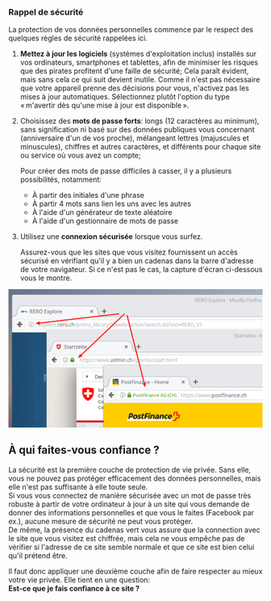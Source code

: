 ### Rappel de sécurité

La protection de vos données personnelles commence par le respect des quelques règles de sécurité rappelées ici.

1. **Mettez à jour les logiciels** (systèmes d'exploitation inclus) installés sur vos ordinateurs, smartphones et tablettes, afin de minimiser les risques que des pirates profitent d'une faille de sécurité;
   Cela paraît évident, mais sans cela ce qui suit devient inutile. Comme il n'est pas nécessaire que votre appareil prenne des décisions pour vous, n'activez pas les mises à jour automatiques. Sélectionnez plutôt l'option du type « m'avertir dès qu'une mise à jour est disponible ».

2. Choisissez des **mots de passe forts**: longs (12 caractères au minimum), sans signification ni basé sur des données publiques vous concernant (anniversaire d'un de vos proche), mélangeant lettres (majuscules et minuscules), chiffres et autres caractères, et différents pour chaque site ou service où vous avez un compte;

   Pour créer des mots de passe difficiles à casser, il y a plusieurs possibilités, notamment:   
   * À partir des initiales d'une phrase
   * À partir 4 mots sans lien les uns avec les autres
   * À l'aide d'un générateur de texte aléatoire
   * À l'aide d'un gestionnaire de mots de passe

3. Utilisez une **connexion sécurisée** lorsque vous surfez.

   Assurez-vous que les sites que vous visitez fournissent un accès sécurisé en vérifiant qu'il y a bien un cadenas dans la barre d'adresse de votre navigateur. Si ce n'est pas le cas, la capture d'écran ci-dessous vous le montre.

<img src="img/http-https.png" title="Capture d'écran pour la connexion sécurisée" style="witdh=200px" />


## À qui faites-vous confiance ?

La sécurité est la première couche de protection de vie privée. Sans elle, vous ne pouvez pas protéger efficacement des données personnelles, mais elle n'est pas suffisante à elle toute seule.   
Si vous vous connectez de manière sécurisée avec un mot de passe très robuste à partir de votre ordinateur à jour à un site qui vous demande de donner des informations personnelles et que vous le faites (Facebook par ex.), aucune mesure de sécurité ne peut vous protéger.   
De même, la présence du cadenas vert vous assure que la connection avec le site que vous visitez est chiffrée, mais cela ne vous empêche pas de vérifier si l'adresse de ce site semble normale et que ce site est bien celui qu'il prétend être.

Il faut donc appliquer une deuxième couche afin de faire respecter au mieux votre vie privée. Elle tient en une question:   
**Est-ce que je fais confiance à ce site ?**
